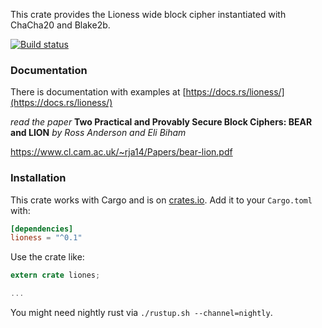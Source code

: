This crate provides the Lioness wide block cipher instantiated with ChaCha20 and Blake2b.

[![Build status](https://api.travis-ci.org/burdges/lioness-rs.png)](https://travis-ci.org/burdges/lioness-rs)


### Documentation

There is documentation with examples at [https://docs.rs/lioness/](https://docs.rs/lioness/)

_read the paper_
**Two Practical and Provably Secure Block Ciphers: BEAR and LION**
*by Ross Anderson and Eli Biham*

https://www.cl.cam.ac.uk/~rja14/Papers/bear-lion.pdf


### Installation

This crate works with Cargo and is on
[crates.io](https://crates.io/crates/lioness).  Add it to your `Cargo.toml` with:

```toml
[dependencies]
lioness = "^0.1"
```

Use the crate like:

```rust
extern crate liones;

...
```

You might need nightly rust via `./rustup.sh --channel=nightly`.

